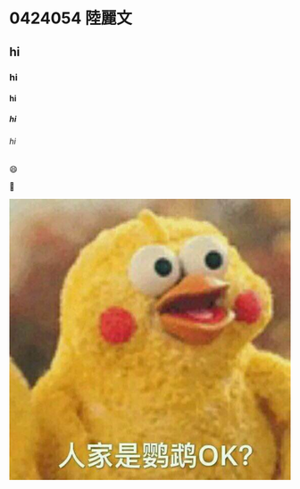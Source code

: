 # 0424054 陸麗文
## hi
### hi
#### hi
##### hi
###### hi

:smile:

:date:

![BrotherBirds](BrotherBirds.jpg "鸚鵡兄弟")
